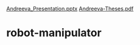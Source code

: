 [Andreeva_Presentation.pptx](https://github.com/AnitaAndreeva/robot-manipulator/files/9647249/Andreeva_Presentation.pptx)
[Andreeva-Theses.pdf](https://github.com/AnitaAndreeva/robot-manipulator/files/9647250/Andreeva-Theses.pdf)
# robot-manipulator
